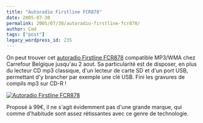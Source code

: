 ```yaml
---
title: "Autoradio Firstline FCR878"
date: 2005-07-30
permalink: 2005/07/30/autoradio-firstline-fcr878/
author: Ced
tags: ["post"]
legacy_wordpress_id: 235
---
```


On peut trouver cet [autoradio Firstline FCR878](http://www.hypercarrefour.be/Images/ImageDB/PromotionPdf/Hyper/fr/FR_20050715_20951.pdf) compatible MP3/WMA chez Carrefour Belgique jusqu'au 2 aout. Sa particularité est de disposer, en plus du lecteur CD mp3 classique, d'un lecteur de carte SD et d'un port USB, permettant d'y brancher par exemple une clé USB. Fini les gravures de compils mp3 sur CD-R&nbsp;!

[<img src="https://64k.be/wp-content/uploads/2006/geek/autoradio-firstline-fcr878.jpg" alt="Autoradio Firstline FCR878" />](http://www.hypercarrefour.be/Images/ImageDB/PromotionPdf/Hyper/fr/FR_20050715_20951.pdf)

<!-- excerpt -->

Proposé à 99&#8364;, il ne s'agit évidemment pas d'une grande marque, qui comme d'habitude sont assez rétissantes avec ce genre de technologie.
